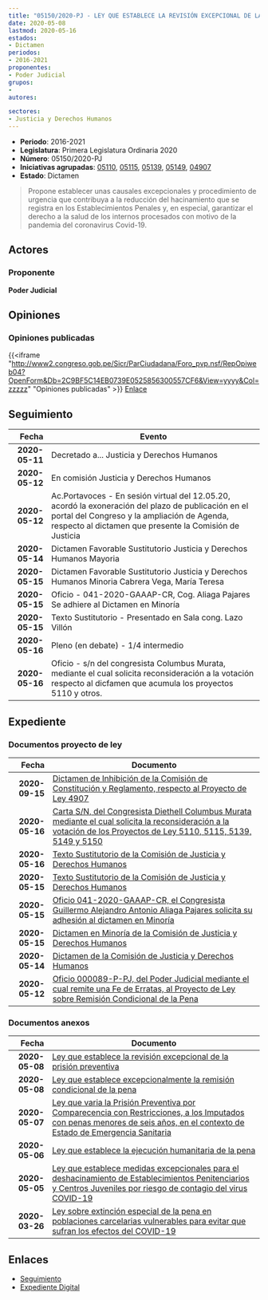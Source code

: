 ```yaml
---
title: "05150/2020-PJ - LEY QUE ESTABLECE LA REVISIÓN EXCEPCIONAL DE LA PRISIÓN PREVENTIVA"
date: 2020-05-08
lastmod: 2020-05-16
estados:
- Dictamen
periodos:
- 2016-2021
proponentes:
- Poder Judicial
grupos:
- 
autores:

sectores:
- Justicia y Derechos Humanos
---
```

- **Periodo**: 2016-2021
- **Legislatura**: Primera Legislatura Ordinaria 2020
- **Número**: 05150/2020-PJ
- **Iniciativas agrupadas**: [05110](../../05100/05110), [05115](../../05100/05115), [05139](../../05100/05139), [05149](../../05100/05149), [04907](../../04900/04907)
- **Estado**: Dictamen

> Propone establecer unas causales excepcionales y procedimiento de urgencia que contribuya a la reducción del hacinamiento que se registra en los Establecimientos Penales y, en especial, garantizar el derecho a la salud de los internos procesados con motivo de la pandemia del coronavirus Covid-19.


## Actores

### Proponente

**Poder Judicial**

## Opiniones

### Opiniones publicadas

{{<iframe "http://www2.congreso.gob.pe/Sicr/ParCiudadana/Foro_pvp.nsf/RepOpiweb04?OpenForm&Db=2C9BF5C14EB0739E0525856300557CF6&View=yyyy&Col=zzzzz" "Opiniones publicadas" >}}
[Enlace](http://www2.congreso.gob.pe/Sicr/ParCiudadana/Foro_pvp.nsf/RepOpiweb04?OpenForm&Db=2C9BF5C14EB0739E0525856300557CF6&View=yyyy&Col=zzzzz)


## Seguimiento

| Fecha | Evento |
|------:|--------|
| **2020-05-11** | Decretado a... Justicia y Derechos Humanos |
| **2020-05-12** | En comisión Justicia y Derechos Humanos |
| **2020-05-12** | Ac.Portavoces - En sesión virtual del 12.05.20, acordó la exoneración del plazo de publicación en el portal del Congreso y la ampliación de Agenda, respecto al dictamen que presente la Comisión de Justicia |
| **2020-05-14** | Dictamen Favorable Sustitutorio Justicia y Derechos Humanos Mayoria |
| **2020-05-15** | Dictamen Favorable Sustitutorio Justicia y Derechos Humanos Minoria Cabrera Vega, María Teresa |
| **2020-05-15** | Oficio - 041-2020-GAAAP-CR, Cog. Aliaga Pajares Se adhiere al Dictamen en Minoría |
| **2020-05-15** | Texto Sustitutorio - Presentado en Sala cong. Lazo Villón |
| **2020-05-16** | Pleno (en debate) - 1/4 intermedio |
| **2020-05-16** | Oficio - s/n del congresista Columbus Murata, mediante el cual solicita reconsideración a la votación respecto al dicfamen que acumula los proyectos 5110 y otros. |

## Expediente

### Documentos proyecto de ley

| Fecha | Documento |
|------:|-----------|
| **2020-09-15** | [Dictamen de Inhibición de la Comisión de Constitución y Reglamento, respecto al Proyecto de Ley 4907](http://www.leyes.congreso.gob.pe/Documentos/2016_2021/Dictamenes/Proyectos_de_Ley/04907DC04MAY-20200915.pdf) |
| **2020-05-16** | [Carta S/N, del Congresista Diethell Columbus Murata mediante el cual solicita la reconsideración a la votación de los Proyectos de Ley 5110, 5115, 5139, 5149 y 5150](http://www.leyes.congreso.gob.pe/Documentos/2016_2021/Asistencia_y_Votacion/Proyectos_de_Ley/Reconsideracion/RV0511020200516.pdf) |
| **2020-05-16** | [Texto Sustitutorio de la Comisión de Justicia y Derechos Humanos](http://www.leyes.congreso.gob.pe/Documentos/2016_2021/Texto_Sustitutorio/Proyectos_de_Ley/TS0511020200516.pdf) |
| **2020-05-15** | [Texto Sustitutorio de la Comisión de Justicia y Derechos Humanos](http://www.leyes.congreso.gob.pe/Documentos/2016_2021/Texto_Sustitutorio/Proyectos_de_Ley/TS05110-20200515.pdf) |
| **2020-05-15** | [Oficio 041-2020-GAAAP-CR, el Congresista Guillermo Alejandro Antonio Aliaga Pajares solicita su adhesión al dictamen en Minoría](http://www.leyes.congreso.gob.pe/Documentos/2016_2021/Adhesiones/Proyectos_de_Ley/OFICIO-041-2020-GAAAP-CR.pdf) |
| **2020-05-15** | [Dictamen en Minoría de la Comisión de Justicia y Derechos Humanos](http://www.leyes.congreso.gob.pe/Documentos/2016_2021/Dictamenes/Proyectos_de_Ley/05110DC15MIN20200515.pdf) |
| **2020-05-14** | [Dictamen de la Comisión de Justicia y Derechos Humanos](http://www.leyes.congreso.gob.pe/Documentos/2016_2021/Dictamenes/Proyectos_de_Ley/05110DC15MAY20200514.pdf) |
| **2020-05-12** | [Oficio 000089-P-PJ, del Poder Judicial mediante el cual remite una Fe de Erratas, al Proyecto de Ley sobre Remisión Condicional de la Pena](http://www.leyes.congreso.gob.pe/Documentos/2016_2021/Fe_de_Erratas/Proyectos_de_Ley/OFICIO-000089-2020-P-PJ.pdf) |

### Documentos anexos

| Fecha | Documento |
|------:|-----------|
| **2020-05-08** | [Ley que establece la revisión excepcional de la prisión preventiva](http://www.leyes.congreso.gob.pe/Documentos/2016_2021/Proyectos_de_Ley_y_de_Resoluciones_Legislativas/PL05150_20200508.pdf) |
| **2020-05-08** | [Ley que establece excepcionalmente la remisión condicional de la pena](http://www.leyes.congreso.gob.pe/Documentos/2016_2021/Proyectos_de_Ley_y_de_Resoluciones_Legislativas/PL05149_20200508.pdf) |
| **2020-05-07** | [Ley que varia la Prisión Preventiva por Comparecencia con Restricciones, a los Imputados con penas menores de seis años, en el contexto de Estado de Emergencia Sanitaria](http://www.leyes.congreso.gob.pe/Documentos/2016_2021/Proyectos_de_Ley_y_de_Resoluciones_Legislativas/PL05139_20200507.pdf) |
| **2020-05-06** | [Ley que establece la ejecución humanitaria de la pena](http://www.leyes.congreso.gob.pe/Documentos/2016_2021/Proyectos_de_Ley_y_de_Resoluciones_Legislativas/PL05115_20200506.pdf) |
| **2020-05-05** | [Ley que establece medidas excepcionales para el deshacinamiento de Establecimientos Penitenciarios y Centros Juveniles por riesgo de contagio del virus COVID-19](http://www.leyes.congreso.gob.pe/Documentos/2016_2021/Proyectos_de_Ley_y_de_Resoluciones_Legislativas/PL05110_20200505.pdf) |
| **2020-03-26** | [Ley sobre extinción especial de la pena en poblaciones carcelarias vulnerables para evitar que sufran los efectos del COVID-19](http://www.leyes.congreso.gob.pe/Documentos/2016_2021/Proyectos_de_Ley_y_de_Resoluciones_Legislativas/PL04907_20200326.pdf) |

## Enlaces

- [Seguimiento](http://www2.congreso.gob.pe/Sicr/TraDocEstProc/CLProLey2016.nsf/f7fff46988ca05b1052578e100829cc7/7fc8e977d1acb13205258562007ecacf?OpenDocument)
- [Expediente Digital](http://www2.congreso.gob.pe/Sicr/TraDocEstProc/Expvirt_2011.nsf/visbusqptramdoc1621/05150?opendocument)


